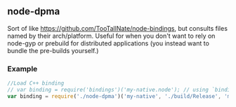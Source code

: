 ## node-dpma

Sort of like https://github.com/TooTallNate/node-bindings, but consults files named by their arch/platform. Useful
for when you don't want to rely on node-gyp or prebuild for distributed applications (you instead want to bundle
the pre-builds yourself.)

### Example
```js
//Load C++ binding
// var binding = require('bindings')('my-native.node'); // using `bindings` lib
var binding = require('./node-dpma')('my-native', './build/Release', 'my-native-dpma'); // using dpma module
```
